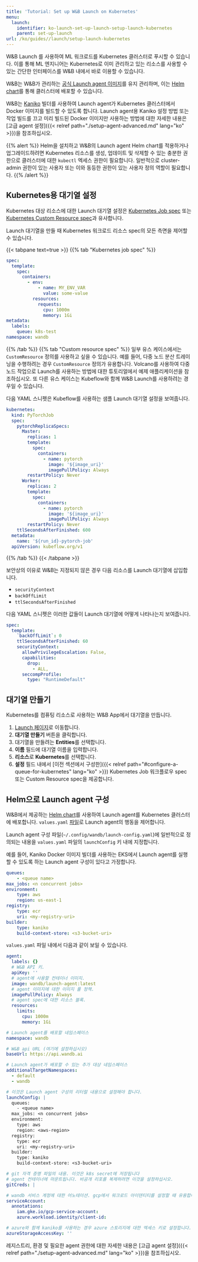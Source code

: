 ```yaml
---
title: 'Tutorial: Set up W&B Launch on Kubernetes'
menu:
  launch:
    identifier: ko-launch-set-up-launch-setup-launch-kubernetes
    parent: set-up-launch
url: /ko/guides//launch/setup-launch-kubernetes
---
```


W&B Launch 를 사용하여 ML 워크로드를 Kubernetes 클러스터로 푸시할 수 있습니다. 이를 통해 ML 엔지니어는 Kubernetes로 이미 관리하고 있는 리소스를 사용할 수 있는 간단한 인터페이스를 W&B 내에서 바로 이용할 수 있습니다.

W&B는 W&B가 관리하는 [공식 Launch agent 이미지](https://hub.docker.com/r/wandb/launch-agent)를 유지 관리하며, 이는 [Helm chart](https://github.com/wandb/helm-charts/tree/main/charts/launch-agent)를 통해 클러스터에 배포할 수 있습니다.

W&B는 [Kaniko](https://github.com/GoogleContainerTools/kaniko) 빌더를 사용하여 Launch agent가 Kubernetes 클러스터에서 Docker 이미지를 빌드할 수 있도록 합니다. Launch agent용 Kaniko 설정 방법 또는 작업 빌드를 끄고 미리 빌드된 Docker 이미지만 사용하는 방법에 대한 자세한 내용은 [고급 agent 설정]({{< relref path="./setup-agent-advanced.md" lang="ko" >}})을 참조하십시오.

{{% alert %}}
Helm을 설치하고 W&B의 Launch agent Helm chart를 적용하거나 업그레이드하려면 Kubernetes 리소스를 생성, 업데이트 및 삭제할 수 있는 충분한 권한으로 클러스터에 대한 `kubectl` 엑세스 권한이 필요합니다. 일반적으로 cluster-admin 권한이 있는 사용자 또는 이와 동등한 권한이 있는 사용자 정의 역할이 필요합니다.
{{% /alert %}}

## Kubernetes용 대기열 설정

Kubernetes 대상 리소스에 대한 Launch 대기열 설정은 [Kubernetes Job spec](https://kubernetes.io/docs/concepts/workloads/controllers/job/) 또는 [Kubernetes Custom Resource spec](https://kubernetes.io/docs/concepts/extend-kubernetes/api-extension/custom-resources/)과 유사합니다.

Launch 대기열을 만들 때 Kubernetes 워크로드 리소스 spec의 모든 측면을 제어할 수 있습니다.

{{< tabpane text=true >}}
{{% tab "Kubernetes job spec" %}}
```yaml
spec:
  template:
    spec:
      containers:
        - env:
            - name: MY_ENV_VAR
              value: some-value
          resources:
            requests:
              cpu: 1000m
              memory: 1Gi
metadata:
  labels:
    queue: k8s-test
namespace: wandb
```
{{% /tab %}}
{{% tab "Custom resource spec" %}}
일부 유스 케이스에서는 `CustomResource` 정의를 사용하고 싶을 수 있습니다. 예를 들어, 다중 노드 분산 트레이닝을 수행하려는 경우 `CustomResource` 정의가 유용합니다. Volcano를 사용하여 다중 노드 작업으로 Launch를 사용하는 방법에 대한 튜토리얼에서 예제 애플리케이션을 참조하십시오. 또 다른 유스 케이스는 Kubeflow와 함께 W&B Launch를 사용하려는 경우일 수 있습니다.

다음 YAML 스니펫은 Kubeflow를 사용하는 샘플 Launch 대기열 설정을 보여줍니다.

```yaml
kubernetes:
  kind: PyTorchJob
  spec:
    pytorchReplicaSpecs:
      Master:
        replicas: 1
        template:
          spec:
            containers:
              - name: pytorch
                image: '${image_uri}'
                imagePullPolicy: Always
        restartPolicy: Never
      Worker:
        replicas: 2
        template:
          spec:
            containers:
              - name: pytorch
                image: '${image_uri}'
                imagePullPolicy: Always
        restartPolicy: Never
    ttlSecondsAfterFinished: 600
  metadata:
    name: '${run_id}-pytorch-job'
  apiVersion: kubeflow.org/v1
```
{{% /tab %}}
{{< /tabpane >}}

보안상의 이유로 W&B는 지정되지 않은 경우 다음 리소스를 Launch 대기열에 삽입합니다.

- `securityContext`
- `backOffLimit`
- `ttlSecondsAfterFinished`

다음 YAML 스니펫은 이러한 값들이 Launch 대기열에 어떻게 나타나는지 보여줍니다.

```yaml title="example-spec.yaml"
spec:
  template:
    `backOffLimit`: 0
    ttlSecondsAfterFinished: 60
    securityContext:
      allowPrivilegeEscalation: False,
      capabilities:
        drop:
          - ALL,
      seccompProfile:
        type: "RuntimeDefault"
```

## 대기열 만들기

Kubernetes를 컴퓨팅 리소스로 사용하는 W&B App에서 대기열을 만듭니다.

1. [Launch 페이지](https://wandb.ai/launch)로 이동합니다.
2. **대기열 만들기** 버튼을 클릭합니다.
3. 대기열을 만들려는 **Entities**를 선택합니다.
4. **이름** 필드에 대기열 이름을 입력합니다.
5. **리소스**로 **Kubernetes**를 선택합니다.
6. **설정** 필드 내에서 [이전 섹션에서 구성한]({{< relref path="#configure-a-queue-for-kubernetes" lang="ko" >}}) Kubernetes Job 워크플로우 spec 또는 Custom Resource spec을 제공합니다.

## Helm으로 Launch agent 구성

W&B에서 제공하는 [Helm chart](https://github.com/wandb/helm-charts/tree/main/charts/launch-agent)를 사용하여 Launch agent를 Kubernetes 클러스터에 배포합니다. `values.yaml` [파일](https://github.com/wandb/helm-charts/blob/main/charts/launch-agent/values.yaml)로 Launch agent의 행동을 제어합니다.

Launch agent 구성 파일(`~/.config/wandb/launch-config.yaml`)에 일반적으로 정의되는 내용을 `values.yaml` 파일의 `launchConfig` 키 내에 지정합니다.

예를 들어, Kaniko Docker 이미지 빌더를 사용하는 EKS에서 Launch agent를 실행할 수 있도록 하는 Launch agent 구성이 있다고 가정합니다.

```yaml title="launch-config.yaml"
queues:
	- <queue name>
max_jobs: <n concurrent jobs>
environment:
	type: aws
	region: us-east-1
registry:
	type: ecr
	uri: <my-registry-uri>
builder:
	type: kaniko
	build-context-store: <s3-bucket-uri>
```

`values.yaml` 파일 내에서 다음과 같이 보일 수 있습니다.

```yaml title="values.yaml"
agent:
  labels: {}
  # W&B API 키.
  apiKey: ''
  # agent에 사용할 컨테이너 이미지.
  image: wandb/launch-agent:latest
  # agent 이미지에 대한 이미지 풀 정책.
  imagePullPolicy: Always
  # agent spec에 대한 리소스 블록.
  resources:
    limits:
      cpu: 1000m
      memory: 1Gi

# Launch agent를 배포할 네임스페이스
namespace: wandb

# W&B api URL (여기에 설정하십시오)
baseUrl: https://api.wandb.ai

# Launch agent가 배포할 수 있는 추가 대상 네임스페이스
additionalTargetNamespaces:
  - default
  - wandb

# 이것은 Launch agent 구성의 리터럴 내용으로 설정해야 합니다.
launchConfig: |
  queues:
    - <queue name>
  max_jobs: <n concurrent jobs>
  environment:
    type: aws
    region: <aws-region>
  registry:
    type: ecr
    uri: <my-registry-uri>
  builder:
    type: kaniko
    build-context-store: <s3-bucket-uri>

# git 자격 증명 파일의 내용. 이것은 k8s secret에 저장됩니다
# agent 컨테이너에 마운트됩니다. 비공개 리포를 복제하려면 이것을 설정하십시오.
gitCreds: |

# wandb 서비스 계정에 대한 어노테이션. gcp에서 워크로드 아이덴티티를 설정할 때 유용합니다.
serviceAccount:
  annotations:
    iam.gke.io/gcp-service-account:
    azure.workload.identity/client-id:

# azure와 함께 kaniko를 사용하는 경우 azure 스토리지에 대한 엑세스 키로 설정합니다.
azureStorageAccessKey: ''
```

레지스트리, 환경 및 필요한 agent 권한에 대한 자세한 내용은 [고급 agent 설정]({{< relref path="./setup-agent-advanced.md" lang="ko" >}})을 참조하십시오.